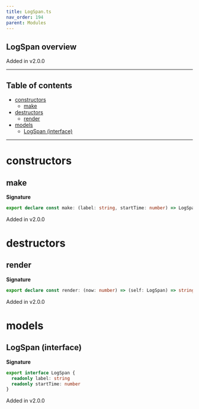```yaml
---
title: LogSpan.ts
nav_order: 194
parent: Modules
---
```


## LogSpan overview

Added in v2.0.0

---

<h2 class="text-delta">Table of contents</h2>

- [constructors](#constructors)
  - [make](#make)
- [destructors](#destructors)
  - [render](#render)
- [models](#models)
  - [LogSpan (interface)](#logspan-interface)

---

# constructors

## make

**Signature**

```ts
export declare const make: (label: string, startTime: number) => LogSpan
```

Added in v2.0.0

# destructors

## render

**Signature**

```ts
export declare const render: (now: number) => (self: LogSpan) => string
```

Added in v2.0.0

# models

## LogSpan (interface)

**Signature**

```ts
export interface LogSpan {
  readonly label: string
  readonly startTime: number
}
```

Added in v2.0.0
